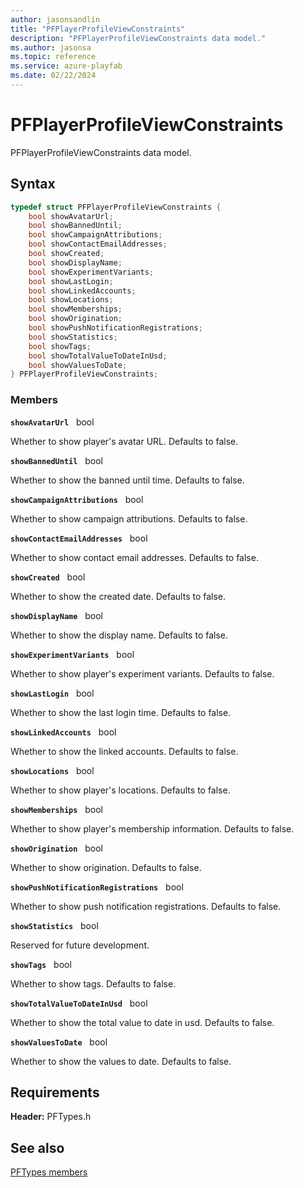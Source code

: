 ```yaml
---
author: jasonsandlin
title: "PFPlayerProfileViewConstraints"
description: "PFPlayerProfileViewConstraints data model."
ms.author: jasonsa
ms.topic: reference
ms.service: azure-playfab
ms.date: 02/22/2024
---
```


# PFPlayerProfileViewConstraints  

PFPlayerProfileViewConstraints data model.  

## Syntax  
  
```cpp
typedef struct PFPlayerProfileViewConstraints {  
    bool showAvatarUrl;  
    bool showBannedUntil;  
    bool showCampaignAttributions;  
    bool showContactEmailAddresses;  
    bool showCreated;  
    bool showDisplayName;  
    bool showExperimentVariants;  
    bool showLastLogin;  
    bool showLinkedAccounts;  
    bool showLocations;  
    bool showMemberships;  
    bool showOrigination;  
    bool showPushNotificationRegistrations;  
    bool showStatistics;  
    bool showTags;  
    bool showTotalValueToDateInUsd;  
    bool showValuesToDate;  
} PFPlayerProfileViewConstraints;  
```
  
### Members  
  
**`showAvatarUrl`** &nbsp; bool  
  
Whether to show player's avatar URL. Defaults to false.
  
**`showBannedUntil`** &nbsp; bool  
  
Whether to show the banned until time. Defaults to false.
  
**`showCampaignAttributions`** &nbsp; bool  
  
Whether to show campaign attributions. Defaults to false.
  
**`showContactEmailAddresses`** &nbsp; bool  
  
Whether to show contact email addresses. Defaults to false.
  
**`showCreated`** &nbsp; bool  
  
Whether to show the created date. Defaults to false.
  
**`showDisplayName`** &nbsp; bool  
  
Whether to show the display name. Defaults to false.
  
**`showExperimentVariants`** &nbsp; bool  
  
Whether to show player's experiment variants. Defaults to false.
  
**`showLastLogin`** &nbsp; bool  
  
Whether to show the last login time. Defaults to false.
  
**`showLinkedAccounts`** &nbsp; bool  
  
Whether to show the linked accounts. Defaults to false.
  
**`showLocations`** &nbsp; bool  
  
Whether to show player's locations. Defaults to false.
  
**`showMemberships`** &nbsp; bool  
  
Whether to show player's membership information. Defaults to false.
  
**`showOrigination`** &nbsp; bool  
  
Whether to show origination. Defaults to false.
  
**`showPushNotificationRegistrations`** &nbsp; bool  
  
Whether to show push notification registrations. Defaults to false.
  
**`showStatistics`** &nbsp; bool  
  
Reserved for future development.
  
**`showTags`** &nbsp; bool  
  
Whether to show tags. Defaults to false.
  
**`showTotalValueToDateInUsd`** &nbsp; bool  
  
Whether to show the total value to date in usd. Defaults to false.
  
**`showValuesToDate`** &nbsp; bool  
  
Whether to show the values to date. Defaults to false.
  
  
## Requirements  
  
**Header:** PFTypes.h
  
## See also  
[PFTypes members](../pftypes_members.md)  

  
  
